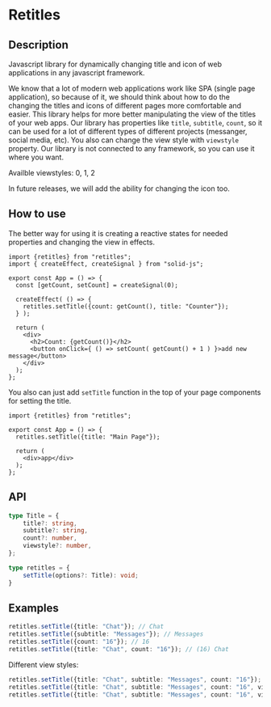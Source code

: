 # Retitles

## Description
Javascript library for dynamically changing title and icon of web applications in any javascript framework.

We know that a lot of modern web applications work like SPA (single page application), so because of it, we should think about how to do the changing the titles and icons of different pages more comfortable and easier. This library helps for more better manipulating the view of the titles of your web apps. Our library has properties like `title`, `subtitle`, `count`, so it can be used for a lot of different types of different projects (messanger, social media, etc). You also can change the view style with `viewstyle` property. Our library is not connected to any framework, so you can use it where you want.

Availble viewstyles: 0, 1, 2

In future releases, we will add the ability for changing the icon too.

## How to use
The better way for using it is creating a reactive states for needed properties and changing the view in effects.
```tsx
import {retitles} from "retitles";
import { createEffect, createSignal } from "solid-js";

export const App = () => {
  const [getCount, setCount] = createSignal(0);

  createEffect( () => {
    retitles.setTitle({count: getCount(), title: "Counter"});
  } );

  return (
    <div>
      <h2>Count: {getCount()}</h2>
      <button onClick={ () => setCount( getCount() + 1 ) }>add new message</button>
    </div>
  );
};
```

You also can just add `setTitle` function in the top of your page components for setting the title.
```tsx
import {retitles} from "retitles";

export const App = () => {
  retitles.setTitle({title: "Main Page"});

  return (
    <div>app</div>
  );
};
```

## API
```ts
type Title = {
	title?: string,
	subtitle?: string,
	count?: number,
	viewstyle?: number,
};

type retitles = {
	setTitle(options?: Title): void;
}
```

## Examples
```ts
retitles.setTitle({title: "Chat"}); // Chat
retitles.setTitle({subtitle: "Messages"}); // Messages
retitles.setTitle({count: "16"}); // 16
retitles.setTitle({title: "Chat", count: "16"}); // (16) Chat
```

Different view styles:
```ts
retitles.setTitle({title: "Chat", subtitle: "Messages", count: "16"}); // (16) Messages | Chat
retitles.setTitle({title: "Chat", subtitle: "Messages", count: "16", viewstyle: 1}); // (16) Chat - Messages
retitles.setTitle({title: "Chat", subtitle: "Messages", count: "16", viewstyle: 2}); // (16) Chat / Messages
```